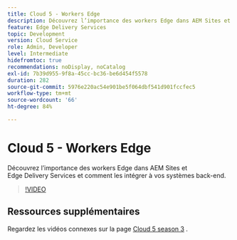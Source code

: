 ```yaml
---
title: Cloud 5 - Workers Edge
description: Découvrez l’importance des workers Edge dans AEM Sites et Edge Delivery Services et comment les intégrer à vos systèmes back-end.
feature: Edge Delivery Services
topic: Development
version: Cloud Service
role: Admin, Developer
level: Intermediate
hidefromtoc: true
recommendations: noDisplay, noCatalog
exl-id: 7b39d955-9f8a-45cc-bc36-be6d454f5578
duration: 282
source-git-commit: 5976e220ac54e901be5f064dbf541d901fccfec5
workflow-type: tm+mt
source-wordcount: '66'
ht-degree: 84%

---
```


# Cloud 5 - Workers Edge

Découvrez l’importance des workers Edge dans AEM Sites et Edge Delivery Services et comment les intégrer à vos systèmes back-end.

>[!VIDEO](https://video.tv.adobe.com/v/3427589?learn=on)

## Ressources supplémentaires

Regardez les vidéos connexes sur la page [Cloud 5 season 3](../cloud5-season-3.md) .
